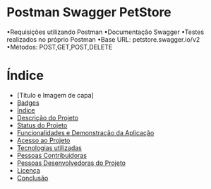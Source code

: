 # Postman Swagger PetStore

•Requisições utilizando Postman 
•Documentação Swagger 
•Testes realizados no próprio Postman 
•Base URL: petstore.swagger.io/v2
•Métodos: POST,GET,POST,DELETE

# Índice 

* [Título e Imagem de capa]
* [Badges](#badges)
* [Índice](#índice)
* [Descrição do Projeto](#descrição-do-projeto)
* [Status do Projeto](#status-do-Projeto)
* [Funcionalidades e Demonstração da Aplicação](#funcionalidades-e-demonstração-da-aplicação)
* [Acesso ao Projeto](#acesso-ao-projeto)
* [Tecnologias utilizadas](#tecnologias-utilizadas)
* [Pessoas Contribuidoras](#pessoas-contribuidoras)
* [Pessoas Desenvolvedoras do Projeto](#pessoas-desenvolvedoras)
* [Licença](#licença)
* [Conclusão](#conclusão)
